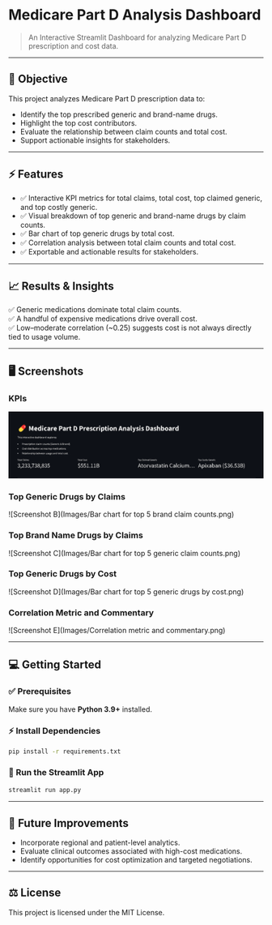 # Medicare Part D Analysis Dashboard
> An Interactive Streamlit Dashboard for analyzing Medicare Part D prescription and cost data.

---

## 🎯 Objective
This project analyzes Medicare Part D prescription data to:
- Identify the top prescribed generic and brand-name drugs.
- Highlight the top cost contributors.
- Evaluate the relationship between claim counts and total cost.
- Support actionable insights for stakeholders.

---

## ⚡️ Features
- ✅ Interactive KPI metrics for total claims, total cost, top claimed generic, and top costly generic.
- ✅ Visual breakdown of top generic and brand-name drugs by claim counts.
- ✅ Bar chart of top generic drugs by total cost.
- ✅ Correlation analysis between total claim counts and total cost.
- ✅ Exportable and actionable results for stakeholders.

---

## 📈 Results & Insights
✅ Generic medications dominate total claim counts.  
✅ A handful of expensive medications drive overall cost.  
✅ Low–moderate correlation (~0.25) suggests cost is not always directly tied to usage volume.

---

## 🖥️ Screenshots
### KPIs
![Screenshot A](Images/KPIs.png)

### Top Generic Drugs by Claims
![Screenshot B](Images/Bar chart for top 5 brand claim counts.png)

### Top Brand Name Drugs by Claims
![Screenshot C](Images/Bar chart for top 5 generic claim counts.png)

### Top Generic Drugs by Cost
![Screenshot D](Images/Bar chart for top 5 generic drugs by cost.png)

### Correlation Metric and Commentary
![Screenshot E](Images/Correlation metric and commentary.png)

---

## 💻 Getting Started

### ✅ Prerequisites
Make sure you have **Python 3.9+** installed.

### ⚡️ Install Dependencies
```bash
pip install -r requirements.txt
```

### 🚀 Run the Streamlit App
```bash
streamlit run app.py
```

---

## 🔮 Future Improvements
- Incorporate regional and patient-level analytics.
- Evaluate clinical outcomes associated with high-cost medications.
- Identify opportunities for cost optimization and targeted negotiations.

---

## ⚖️ License
This project is licensed under the MIT License.

